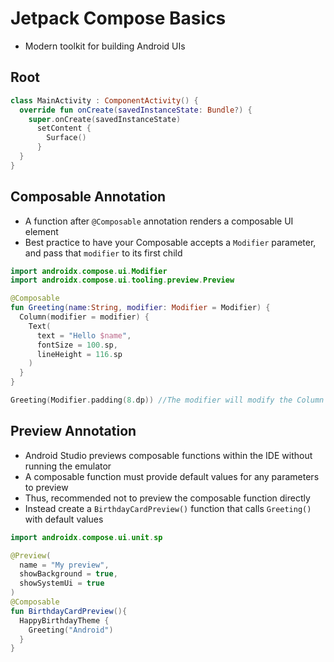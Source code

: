 # Jetpack Compose Basics

- Modern toolkit for building Android UIs

## Root

```kotlin
class MainActivity : ComponentActivity() {
  override fun onCreate(savedInstanceState: Bundle?) {
    super.onCreate(savedInstanceState)
      setContent {
        Surface()
      }
  }
}
```

## Composable Annotation

- A function after `@Composable` annotation renders a composable UI element
- Best practice to have your Composable accepts a `Modifier` parameter, and pass that `modifier` to its first child

```kotlin
import androidx.compose.ui.Modifier
import androidx.compose.ui.tooling.preview.Preview

@Composable
fun Greeting(name:String, modifier: Modifier = Modifier) {
  Column(modifier = modifier) {
    Text(
      text = "Hello $name",
      fontSize = 100.sp,
      lineHeight = 116.sp
    )
  }
}

Greeting(Modifier.padding(8.dp)) //The modifier will modify the Column
```

## Preview Annotation

- Android Studio previews composable functions within the IDE without running the emulator
- A composable function must provide default values for any parameters to preview
- Thus, recommended not to preview the composable function directly
- Instead create a `BirthdayCardPreview()` function that calls `Greeting()` with default values

```kotlin
import androidx.compose.ui.unit.sp

@Preview(
  name = "My preview",
  showBackground = true,
  showSystemUi = true
)
@Composable
fun BirthdayCardPreview(){
  HappyBirthdayTheme {
    Greeting("Android")
  }
}
```
